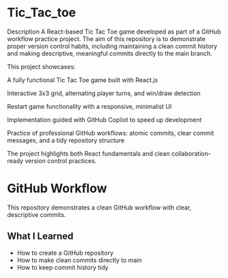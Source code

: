# Tic_Tac_toe

Description
A React-based Tic Tac Toe game developed as part of a GitHub workflow practice project. The aim of this repository is to demonstrate proper version control habits, including maintaining a clean commit history and making descriptive, meaningful commits directly to the main branch.

This project showcases:

A fully functional Tic Tac Toe game built with React.js

Interactive 3x3 grid, alternating player turns, and win/draw detection

Restart game functionality with a responsive, minimalist UI

Implementation guided with GitHub Copilot to speed up development

Practice of professional GitHub workflows: atomic commits, clear commit messages, and a tidy repository structure

The project highlights both React fundamentals and clean collaboration-ready version control practices.

# GitHub Workflow
This repository demonstrates a clean GitHub workflow with clear, descriptive commits.

## What I Learned
- How to create a GitHub repository
- How to make clean commits directly to main
- How to keep commit history tidy
